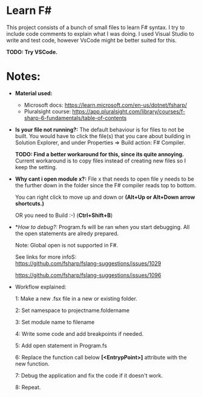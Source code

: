 # Learn F#

This project consists of a bunch of small files to learn F# syntax. I try to include code comments to explain what I was doing. I used Visual Studio to write and test code, however VsCode might be better suited for this. 

**TODO: Try VSCode.**

# Notes:
* **Material used:**
  - Microsoft docs: https://learn.microsoft.com/en-us/dotnet/fsharp/
  - Pluralsight course: https://app.pluralsight.com/library/courses/f-sharp-6-fundamentals/table-of-contents

* **Is your file not running?:** The default behaviour is for files to not be built. You would have to click the file(s) that you care about building in Solution Explorer, and under Properties => Build action: F# Compiler. 

    **TODO: Find a better workaround for this, since its quite annoying.** Current workaround is to copy files instead of creating new files so I keep the setting.

* **Why cant i open module x?:** File x that needs to open file y needs to be the further down in the folder since the F# compiler reads top to bottom. 

    You can right click to move up and down or **(Alt+Up or Alt+Down arrow shortcuts.)** 
    
    OR you need to Build :-) (**Ctrl+Shift+B**)

* **How to debug?:* Program.fs will be ran when you start debugging. All the open statements are alredy prepared. 
    
    Note: Global open is not supported in F#. 

    See links for more infoS:   
    https://github.com/fsharp/fslang-suggestions/issues/1029 
    
     https://github.com/fsharp/fslang-suggestions/issues/1096 
    
* Workflow explained:
    
    1: Make a new .fsx file in a new or existing folder.
    

    2: Set namespace to projectname.foldername 

    3: Set module name to filename

    4: Write some code and add breakpoints if needed.
    
    5: Add open statement in Program.fs

    6: Replace the function call below **[<EntrypPoint\>]** attribute with the new function.

    7: Debug the application and fix the code if it doesn't work.

    8: Repeat.
    
